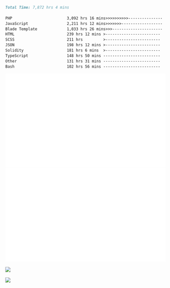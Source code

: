 <!--START_SECTION:waka-->

```markdown
Total Time: 7,872 hrs 4 mins

PHP                        3,092 hrs 16 mins>>>>>>>>>>---------------   38.64 %
JavaScript                 2,211 hrs 12 mins>>>>>>>------------------   27.63 %
Blade Template             1,033 hrs 26 mins>>>----------------------   12.91 %
HTML                       239 hrs 12 mins >------------------------   02.99 %
SCSS                       211 hrs         >------------------------   02.64 %
JSON                       198 hrs 12 mins >------------------------   02.48 %
Solidity                   181 hrs 6 mins  >------------------------   02.26 %
TypeScript                 148 hrs 50 mins -------------------------   01.86 %
Other                      131 hrs 31 mins -------------------------   01.64 %
Bash                       102 hrs 56 mins -------------------------   01.29 %
```

<!--END_SECTION:waka-->

![](https://raw.githubusercontent.com/DrMaxis/github-stats-transparent/output/generated/overview.svg)
![](https://raw.githubusercontent.com/DrMaxis/github-stats-transparent/output/generated/languages.svg)

![](https://git-readme-stats-drmaxis-projects.vercel.app/api?username=drmaxis&show_icons=true&theme=outrun&count_private=true&show=reviews,discussions_started,discussions_answered,prs_merged,prs_merged_percentage&custom_title=2024%20Github%20Rank)
 
<a href="https://count.getloli.com/"><img src="https://count.getloli.com/get/@:maxis-the-alchemist?theme=rule34"></a>
<!-- https://count.getloli.com/get/@alchemist?theme=rule34 -->
<br>

